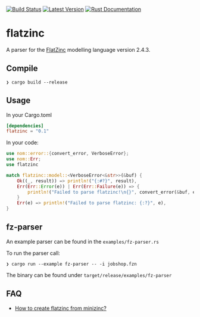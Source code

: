 [![Build Status](https://github.com/sthiele/flatzinc-parser/workflows/CI%20test/badge.svg)](https://github.com/sthiele/flatzinc-parser)
[![Latest Version](https://img.shields.io/crates/v/flatzinc.svg)](https://crates.io/crates/flatzinc)
[![Rust Documentation](https://img.shields.io/badge/api-rustdoc-blue.svg)](https://docs.rs/flatzinc)

# flatzinc

A parser for the [FlatZinc](https://www.minizinc.org/doc-2.4.3/en/fzn-spec.html#specification-of-flatzinc) modelling language version 2.4.3.

## Compile

```text
❯ cargo build --release
```

## Usage

In your Cargo.toml

```toml
[dependencies]
flatzinc = "0.1"
```

In your code:

```rust
use nom::error::{convert_error, VerboseError};
use nom::Err;
use flatzinc

match flatzinc::model::<VerboseError<&str>>(&buf) {
    Ok((_, result)) => println!("{:#?}", result),
    Err(Err::Error(e)) | Err(Err::Failure(e)) => {
        println!("Failed to parse flatzinc!\n{}", convert_error(&buf, e))
    }
    Err(e) => println!("Failed to parse flatzinc: {:?}", e),
}
```

## fz-parser

An example parser can be found in the `examples/fz-parser.rs`

To run the parser call:

```text
❯ cargo run --example fz-parser -- -i jobshop.fzn
```

The binary can be found under `target/release/examples/fz-parser`

## FAQ

- [How to create flatzinc from minizinc?](https://github.com/MiniZinc/libminizinc/issues/342)

